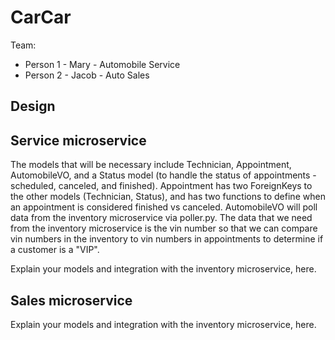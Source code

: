 # CarCar

Team:

* Person 1 - Mary - Automobile Service
* Person 2 - Jacob - Auto Sales

## Design

## Service microservice

The models that will be necessary include Technician, Appointment, AutomobileVO, and a Status model (to handle the status of appointments - scheduled, canceled, and finished). Appointment has two ForeignKeys to the other models (Technician, Status), and has two functions to define when an appointment is considered finished vs canceled. AutomobileVO will poll data from the inventory microservice via poller.py. The data that we need from the inventory microservice is the vin number so that we can compare vin numbers in the inventory to vin numbers in appointments to determine if a customer is a "VIP".

Explain your models and integration with the inventory
microservice, here.

## Sales microservice

Explain your models and integration with the inventory
microservice, here.
